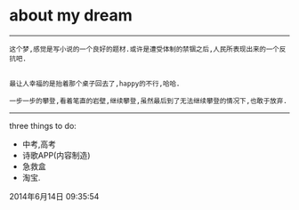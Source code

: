 # about my dream

---



    这个梦,感觉是写小说的一个良好的题材.或许是遭受体制的禁锢之后,人民所表现出来的一个反抗吧.

  
    最让人幸福的是抬着那个桌子回去了,happy的不行,哈哈.
    
    一步一步的攀登,看着笔直的岩壁,继续攀登,虽然最后到了无法继续攀登的情况下,也敢于放弃.
    
---

three things to do:

*    中考,高考
*    诗歌APP(内容制造)
*    急救盒
*    淘宝.

2014年6月14日 09:35:54
